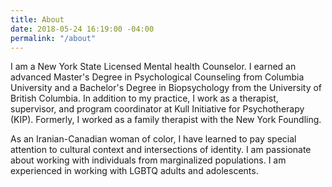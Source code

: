 ```yaml
---
title: About
date: 2018-05-24 16:19:00 -04:00
permalink: "/about"
---
```


I am a New York State Licensed Mental health Counselor. I earned an advanced Master's Degree in Psychological Counseling from Columbia University and a Bachelor's Degree in Biopsychology from the University of British Columbia. In addition to my practice, I work as a therapist, supervisor, and program coordinator at Kull Initiative for Psychotherapy (KIP). Formerly, I worked as a family therapist with the New York Foundling. 

As an Iranian-Canadian woman of color, I have learned to pay special attention to cultural context and intersections of identity. I am passionate about working with individuals from marginalized populations. I am experienced in working with LGBTQ adults and adolescents. 





